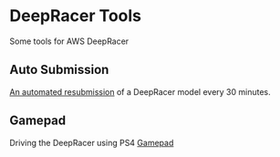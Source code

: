 # DeepRacer Tools
Some tools for AWS DeepRacer

## Auto Submission
[An automated resubmission](auto-submission) of a DeepRacer model every 30 minutes.


## Gamepad
Driving the DeepRacer using PS4 [Gamepad](gamepad)
